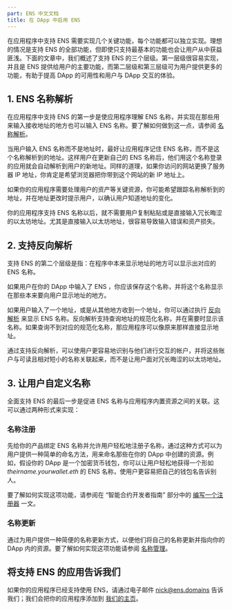```yaml
---
part: ENS 中文文档
title: 在 DApp 中启用 ENS 
---
```


在应用程序中支持 ENS 需要实现几个关键功能，每个功能都可以独立实现。理想的情况是支持 ENS 的全部功能，但即使只支持最基本的功能也会让用户从中获益匪浅。下面的文章中，我们概述了支持 ENS 的三个层级。第一层级很容易实现，并且是 ENS 提供给用户的主要功能，而第二层级和第三层级可为用户提供更多的功能，有助于提高 DApp 的可用性和用户与 DApp 交互的体验。

## 1. ENS 名称解析

在应用程序中支持 ENS 的第一步是使应用程序理解 ENS 名称，并实现在那些用来输入接收地址的地方也可以输入 ENS 名称。要了解如何做到这一点，请参阅 [名称解析](resolving-names.html)。

当用户输入 ENS 名称而不是地址时，最好让应用程序记住 ENS 名称，而不是这个名称解析到的地址。这样用户在更新自己的 ENS 名称后，他们用这个名称登录的应用就会自动解析到用户的新地址。同样的道理，如果你访问的网站更换了服务器 IP 地址，你肯定是希望浏览器把你带到这个网站的新 IP 地址上。

如果你的应用程序需要处理用户的资产等关键资源，你可能希望跟踪名称解析到的地址，并在地址更改时提示用户，以确认用户知道地址的变化。

你的应用程序支持 ENS 名称以后，就不需要用户复制粘贴或是直接输入冗长晦涩的以太坊地址。尤其是直接输入以太坊地址，很容易导致输入错误和资产损失。

## 2. 支持反向解析

支持 ENS 的第二个层级是指：在程序中本来显示地址的地方可以显示出对应的 ENS 名称。

如果用户在你的 DApp 中输入了 ENS ，你应该保存这个名称，并将这个名称显示在那些本来要向用户显示地址的地方。

如果用户输入了一个地址，或是从其他地方收到一个地址，你可以通过执行 [反向解析](resolving-names.html#反向解析) 来显示 ENS 名称。反向解析支持查询地址的规范化名称，并在需要时显示该名称。如果查询不到对应的规范化名称，那应用程序可以像原来那样直接显示地址。

通过支持反向解析，可以使用户更容易地识别与他们进行交互的帐户，并将这些账户与可读且相对短小的名称关联起来，而不是让用户面对冗长晦涩的以太坊地址。

## 3. 让用户自定义名称

全面支持 ENS 的最后一步是促进 ENS 名称与应用程序内置资源之间的关联。这可以通过两种形式来实现：

### 名称注册

先给你的产品绑定 ENS 名称并允许用户轻松地注册子名称，通过这种方式可以为用户提供一种简单的命名方法，用来命名那些在你的 DApp 中创建的资源。例如，假设你的 DApp 是一个加密货币钱包，你可以让用户轻松地获得一个形如 _theirname.yourwallet.eth_ 的 ENS 名称，使用户更容易把自己的钱包名告诉别人。

要了解如何实现这项功能，请参阅在 “智能合约开发者指南” 部分中的 [编写一个注册器](../contract-developer-guide/writing-a-registrar.html) 一文。

### 名称更新

通过为用户提供一种简便的名称更新方式，以便他们将自己的名称更新并指向你的 DApp 内的资源。要了解如何实现这项功能请参阅 [名称管理](managing-names.html)。

## 将支持 ENS 的应用告诉我们

如果你的应用程序已经支持使用 ENS，请通过电子邮件 [nick@ens.domains](mailto:nick@ens.domains) 告诉我们；我们会把你的应用程序添加到 [我们的主页](https://ens.domains/)。

